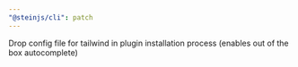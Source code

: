 ```yaml
---
"@steinjs/cli": patch
---
```


Drop config file for tailwind in plugin installation process (enables out of the box autocomplete)

